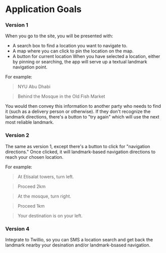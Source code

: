 Application Goals
======

### Version 1
When you go to the site, you will be presented with:
* A search box to find a location you want to navigate to.
* A map where you can click to pin the location on the map.
* A button for current location
When you have selected a location, either by pinning or searching, the app will serve up a textual landmark navigation point.

For example:
> NYU Abu Dhabi

> Behind the Mosque in the Old Fish Market

You would then convey this information to another party who needs to find it (such as a delivery person or otherwise).
If they don't recognize the landmark directions, there's a button to "try again" which will use the next most reliable landmark.

### Version 2
The same as version 1, except there's a button to click for "navigation directions."
Once clicked, it will landmark-based navigation directions to reach your chosen location.

For example:
> At Etisalat towers, turn left.

> Proceed 2km

> At the mosque, turn right.

> Proceed 1km

> Your destination is on your left.

### Version 4
Integrate to Twillio, so you can SMS a location search and get back the landmark
nearby your desination and/or landmark-bsased navigation.
